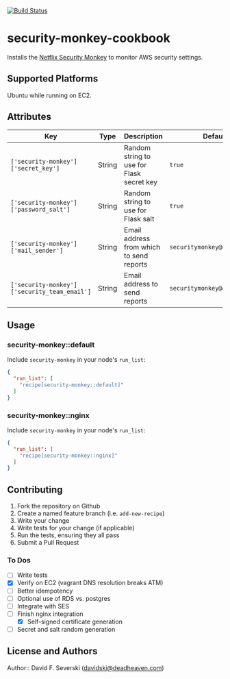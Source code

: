 [![Build Status](https://secure.travis-ci.org/davidski/chef-security-monkey.png)](http://travis-ci.org/davidski/chef-security-monkey)

# security-monkey-cookbook

Installs the [Netflix Security Monkey](http://securitymonkey.readthedocs.org/en/latest/index.html) 
to monitor AWS security settings.

## Supported Platforms

Ubuntu while running on EC2.

## Attributes

| Key | Type | Description | Default |
|-----|------|-------------|---------|
| `['security-monkey']['secret_key']` | String | Random string to use for Flask secret key | `true` |
| `['security-monkey']['password_salt']` | String | Random string to use for Flask salt | `true` | 
| `['security-monkey']['mail_sender']` | String | Email address from which to send reports | `securitymonkey@example.tld` |
| `['security-monkey']['security_team_email']` | String | Email address to send reports | `securitymonkey@example.tld` |

## Usage

### security-monkey::default

Include `security-monkey` in your node's `run_list`:

```json
{
  "run_list": [
    "recipe[security-monkey::default]"
  ]
}
```
### security-monkey::nginx

Include `security-monkey` in your node's `run_list`:

```json
{
  "run_list": [
    "recipe[security-monkey::nginx]"
  ]
}
```


## Contributing

1. Fork the repository on Github
2. Create a named feature branch (i.e. `add-new-recipe`)
3. Write your change
4. Write tests for your change (if applicable)
5. Run the tests, ensuring they all pass
6. Submit a Pull Request

### To Dos

- [ ] Write tests
- [X] Verify on EC2 (vagrant DNS resolution breaks ATM)
- [ ] Better idempotency
- [ ] Optional use of RDS vs. postgres
- [ ] Integrate with SES
- [ ] Finish nginx integration
  - [X] Self-signed certificate generation
- [ ] Secret and salt random generation

## License and Authors

Author:: David F. Severski (<davidski@deadheaven.com>)
